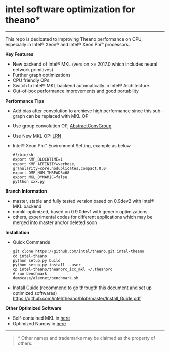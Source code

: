 # intel software optimization for theano*
---

This repo is dedicated to improving Theano performance on CPU, especially in Intel® Xeon® and Intel® Xeon Phi™ processors.

**Key Features**
  * New backend of Intel® MKL (version >= 2017.0 which includes neural network primitives)
  * Further graph optimizations
  * CPU friendly OPs
  * Switch to Intel® MKL backend automatically in Intel®  Architecture
  * Out-of-box performance improvements and good portability

**Performance Tips**
  * Add bias after convolution to archieve high performance since this sub-graph can be replaced with MKL OP 
  * Use group convolution OP, [AbstractConvGroup](https://github.com/intel/Theano/blob/master/theano/sandbox/mkl/mkl_conv.py)
  * Use New MKL OP: [LRN](https://github.com/intel/Theano/blob/dev/theano/tensor/nnet/lrn.py)
  * Intel® Xeon Phi™ Environment Setting, example as below

        #!/bin/sh
        export KMP_BLOCKTIME=1
        export KMP_AFFINITY=verbose, granularity=core,noduplicates,compact,0,0
        export OMP_NUM_THREADS=68
        export MKL_DYNAMIC=false
        pytthon xxx.py

**Branch Information**
  * master, stable and fully tested version based on 0.9dev2 with Intel® MKL backend
  * nomkl-optimized, based on 0.9.0dev1 with generic optimizations
  * others, experimental codes for different applications which may be merged into master and/or deleted soon

**Installation**

  * Quick Commands

    ```
    git clone https://github.com/intel/theano.git intel-theano
    cd intel-theano
    python setup.py build
    python setup.py install --user
    cp intel-theano/theanorc_icc_mkl ~/.theanorc
    # run benchmark
    democase/alexnet/benchmark.sh
    ```

  * Install Guide (recommend to go througth this document and set up optimized softwares)
    https://github.com/intel/theano/blob/master/Install_Guide.pdf


**Other Optimized Software**
  * Self-contained MKL in [here](https://github.com/01org/mkl-dnn/releases)
  * Optimized Numpy in [here](https://github.com/pcs-theano/numpy)

---
>\* Other names and trademarks may be claimed as the property of others.
